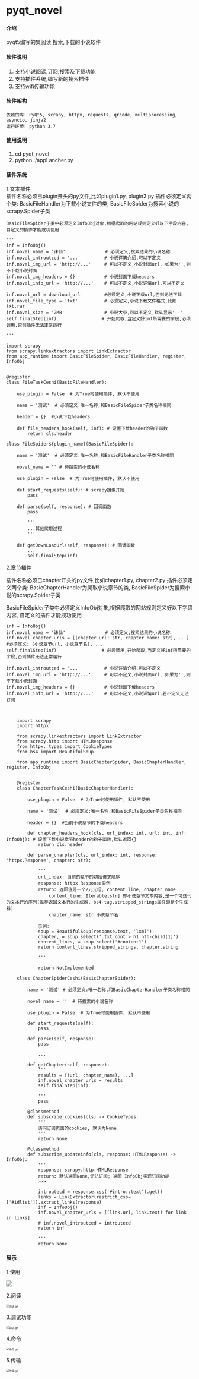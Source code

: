 # pyqt_novel

#### 介绍
pyqt5编写的集阅读,搜索,下载的小说软件

#### 软件说明

1. 支持小说阅读,订阅,搜索及下载功能
2. 支持插件系统,编写新的搜索插件
3. 支持wifi传输功能

#### 软件架构
    依赖的库: PyQt5, scrapy, httpx, requests, qrcode, multiprocessing, asyncio, jinja2
    运行环境: python 3.7

#### 使用说明

1.  cd pyqt_novel
2.  python ./appLancher.py

#### 插件系统

1.文本插件  
    插件名称必须已plugin开头的py文件,比如plugin1.py, plugin2.py
    插件必须定义两个类: BasicFileHandler为下载小说文件的类, BasicFileSpider为搜索小说的scrapy.Spider子类

    BasicFileSpider子类中必须定义InfoObj对象,根据爬取的网站规则定义好以下字段内容,自定义的插件才能成功使用

    '''
    inf = InfoObj()
    inf.novel_name = '诛仙'               # 必须定义,搜索结果的小说名称
    inf.novel_introutced = '...'         # 小说详情介绍,可以不定义
    inf.novel_img_url = 'http://...'     # 可以不定义,小说封面url, 如果为'',则不下载小说封面
    inf.novel_img_headers = {}           # 小说封面下载headers
    inf.novel_info_url = 'http://...'    # 可以不定义,小说详情url,可以不定义

    inf.novel_url = download_url         #必须定义,小说下载url,否则无法下载
    inf.novel_file_type = 'txt'          # 必须定义,小说下载文件格式,比如txt,rar
    inf.novel_size = '2MB'               # 小说大小,可以不定义,默认显示'--'
    self.finalStep(inf)                 # 开始爬取,当定义好inf所需要的字段,必须调用,否则插件无法正常运行

    '''

    import scrapy
    from scrapy.linkextractors import LinkExtractor
    from app_runtime import BasicFileSpider, BasicFileHandler, register, InfoObj


    @register
    class FileTaskCeshi(BasicFileHandler):

        use_plugin = False  # 为True时使用插件, 默认不使用

        name = '测试'  # 必须定义:唯一名称,和BasicFileSpider子类名称相同

        header = {}  #小说下载headers
        
        def file_headers_hook(self, inf): # 设置下载header的钩子函数
            return cls.header

    class FileSpider${plugin_name}(BasicFileSpider):

        name = '测试'  # 必须定义:唯一名称,和BasicFileHandler子类名称相同

        novel_name = '' # 待搜索的小说名称

        use_plugin = False  # 为True时使用插件, 默认不使用

        def start_requests(self): # scrapy搜索开始
            pass

        def parse(self, response): # 回调函数
            pass

            '''
            ...其他爬取过程
            '''

        def getDownLoadUrl(self, response): # 回调函数
            ...
            self.finalStep(inf)

2.章节插件

插件名称必须已chapter开头的py文件,比如chapter1.py, chapter2.py
插件必须定义两个类: BasicChapterHandler为爬取小说章节的类, BasicFileSpider为搜索小说的scrapy.Spider子类

BasicFileSpider子类中必须定义InfoObj对象,根据爬取的网站规则定义好以下字段内容, 自定义的插件才能成功使用

    inf = InfoObj()
    inf.novel_name = '诛仙'               # 必须定义,搜索结果的小说名称
    inf.novel_chapter_urls = [(chapter_url: str, chapter_name: str), ...]   #必须定义: (小说章节url, 小说章节名), ...
    self.finalStep(inf)                 # 必须调用,开始爬取,当定义好inf所需要的字段,否则插件无法正常运行

    inf.novel_introutced = '...'         # 小说详情介绍,可以不定义
    inf.novel_img_url = 'http://...'     # 可以不定义,小说封面url, 如果为'',则不下载小说封面
    inf.novel_img_headers = {}           # 小说封面下载headers
    inf.novel_info_url = 'http://...'    # 可以不定义,小说详情url;若不定义无法订阅



        import scrapy
        import httpx

        from scrapy.linkextractors import LinkExtractor
        from scrapy.http import HTMLResponse
        from httpx._types import CookieTypes
        from bs4 import BeautifulSoup

        from app_runtime import BasicChapterSpider, BasicChapterHandler, register, InfoObj


        @register
        class ChapterTaskCeshi(BasicChapterHandler):

            use_plugin = False  # 为True时使用插件, 默认不使用

            name = '测试'  # 必须定义:唯一名称,和BasicFileSpider子类名称相同

            header = {}  #当前小说章节的下载headers
            
            def chapter_headers_hook(cls, url_index: int, url: int, inf: InfoObj): # 设置下载小说章节header的钩子函数,默认返回{}
                return cls.header

            def parse_charpter(cls, url_index: int, response: 'httpx.Response', chapter: str):

                '''
                url_index: 当前的章节的初始请求顺序
                response: httpx.Response实例
                return: 返回值是一个2元元组, content_line, chapter_name
                    content_line: Iterable[str] 即小说章节文本内容,是一个可迭代的文本行的序列(推荐返回文本行的生成器, bs4 tag.stripped_strings属性即是个生成器) 
                    chapter_name: str 小说章节名

                示例:
                soup = BeautifulSoup(response.text, 'lxml')
                chapter, = soup.select('.txt_cont > h1:nth-child(1)')
                content_lines, = soup.select('#content1')
                return content_lines.stripped_strings, chapter.string

                '''
                
                return NotImplemented

        class ChapterSpiderCeshi(BasicChapterSpider):

            name = '测试' # 必须定义:唯一名称,和BasicChapterHandler子类名称相同

            novel_name = ''  # 待搜索的小说名称

            use_plugin = False  # 为True时使用插件, 默认不使用

            def start_requests(self):
                pass

            def parse(self, response):
                pass

                ...

            def getChapter(self, response):
                '''
                results = [(url, chapter_name), ...]
                inf.novel_chapter_urls = results
                self.finalStep(inf)

                '''
                pass

            @classmethod
            def subscribe_cookies(cls) -> CookieTypes:
                '''
                访问订阅页面的cookies, 默认为None
                '''
                return None

            @classmethod
            def subscribe_updateinfo(cls, response: HTMLResponse) -> InfoObj:
                '''
                response: scrapy.http.HTMLResponse
                return: 默认返回None,无法订阅; 返回 InfoObj实现订阅功能
                >>>

                introutecd = response.css('#intro::text').get()
                links = LinkExtractor(restrict_css=['#idlist']).extract_links(response)
                inf = InfoObj()
                inf.novel_chapter_urls = [(link.url, link.text) for link in links]
                # inf.novel_introutced = introutecd
                return inf

                '''
                return None


#### 展示

1.使用

![](docs\使用.gif)

2.阅读

<img src="https://images.gitee.com/uploads/images/2021/0615/144703_cf36d0bb_4925919.gif" alt="阅读.gif" style="zoom:50%;"/>

3.调试功能

<img src="https://images.gitee.com/uploads/images/2021/0615/143535_37e4899a_4925919.gif" alt="调试.gif" style="zoom:50%;"/>

4.命令

<img src="https://images.gitee.com/uploads/images/2021/0615/143810_f0ff9f90_4925919.gif" alt="命令.gif" style="zoom:50%;"/>

5.传输

<img src="https://images.gitee.com/uploads/images/2021/0615/142104_bd722487_4925919.gif" alt="传输.gif" style="zoom:50%;"/>